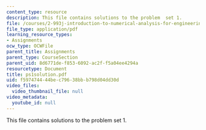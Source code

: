 ```yaml
---
content_type: resource
description: This file contains solutions to the problem  set 1.
file: /courses/2-993j-introduction-to-numerical-analysis-for-engineering-13-002j-spring-2005/f597474444bec79638bbb798d04dd30d_ps1solution.pdf
file_type: application/pdf
learning_resource_types:
- Assignments
ocw_type: OCWFile
parent_title: Assignments
parent_type: CourseSection
parent_uid: 8d6771de-f853-6092-ac2f-f5a04ee4294a
resourcetype: Document
title: ps1solution.pdf
uid: f5974744-44be-c796-38bb-b798d04dd30d
video_files:
  video_thumbnail_file: null
video_metadata:
  youtube_id: null
---
```

This file contains solutions to the problem  set 1.

